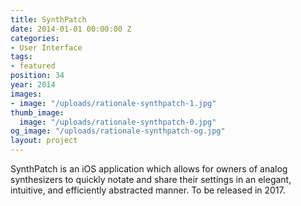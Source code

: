 ```yaml
---
title: SynthPatch
date: 2014-01-01 00:00:00 Z
categories:
- User Interface
tags:
- featured
position: 34
year: 2014
images:
- image: "/uploads/rationale-synthpatch-1.jpg"
thumb_image:
  image: "/uploads/rationale-synthpatch-0.jpg"
og_image: "/uploads/rationale-synthpatch-og.jpg"
layout: project
---
```


SynthPatch is an iOS application which allows for owners of analog synthesizers to quickly notate and share their settings in an elegant, intuitive, and efficiently abstracted manner. To be released in 2017.